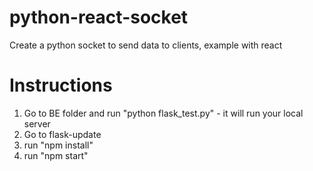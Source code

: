 # python-react-socket
Create a python socket to send data to clients, example with react

# Instructions

1. Go to BE folder and run "python flask_test.py" - it will run your local server
2. Go to flask-update
3. run "npm install"
4. run "npm start"

